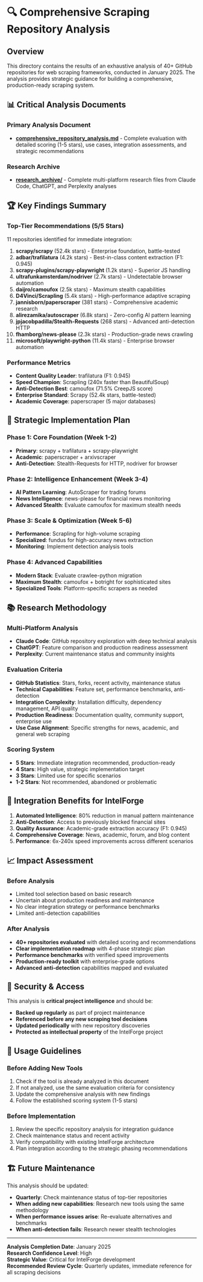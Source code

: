 # 🔍 Comprehensive Scraping Repository Analysis

## Overview

This directory contains the results of an exhaustive analysis of 40+ GitHub repositories for web scraping frameworks, conducted in January 2025. The analysis provides strategic guidance for building a comprehensive, production-ready scraping system.

## 📊 **Critical Analysis Documents**

### **Primary Analysis Document**
- **[comprehensive_repository_analysis.md](comprehensive_repository_analysis.md)** - Complete evaluation with detailed scoring (1-5 stars), use cases, integration assessments, and strategic recommendations

### **Research Archive**
- **[research_archive/](research_archive/)** - Complete multi-platform research files from Claude Code, ChatGPT, and Perplexity analyses

## 🏆 **Key Findings Summary**

### **Top-Tier Recommendations (5/5 Stars)**
11 repositories identified for immediate integration:

1. **scrapy/scrapy** (52.4k stars) - Enterprise foundation, battle-tested
2. **adbar/trafilatura** (4.2k stars) - Best-in-class content extraction (F1: 0.945)
3. **scrapy-plugins/scrapy-playwright** (1.2k stars) - Superior JS handling
4. **ultrafunkamsterdam/nodriver** (2.7k stars) - Undetectable browser automation
5. **daijro/camoufox** (2.5k stars) - Maximum stealth capabilities
6. **D4Vinci/Scrapling** (5.4k stars) - High-performance adaptive scraping
7. **jannisborn/paperscraper** (381 stars) - Comprehensive academic research
8. **alirezamika/autoscraper** (6.8k stars) - Zero-config AI pattern learning
9. **jpjacobpadilla/Stealth-Requests** (268 stars) - Advanced anti-detection HTTP
10. **fhamborg/news-please** (2.3k stars) - Production-grade news crawling
11. **microsoft/playwright-python** (11.4k stars) - Enterprise browser automation

### **Performance Metrics**
- **Content Quality Leader**: trafilatura (F1: 0.945)
- **Speed Champion**: Scrapling (240x faster than BeautifulSoup)
- **Anti-Detection Best**: camoufox (71.5% CreepJS score)
- **Enterprise Standard**: Scrapy (52.4k stars, battle-tested)
- **Academic Coverage**: paperscraper (5 major databases)

## 🚀 **Strategic Implementation Plan**

### **Phase 1: Core Foundation (Week 1-2)**
- **Primary**: scrapy + trafilatura + scrapy-playwright
- **Academic**: paperscraper + arxivscraper  
- **Anti-Detection**: Stealth-Requests for HTTP, nodriver for browser

### **Phase 2: Intelligence Enhancement (Week 3-4)**
- **AI Pattern Learning**: AutoScraper for trading forums
- **News Intelligence**: news-please for financial news monitoring
- **Advanced Stealth**: Evaluate camoufox for maximum stealth needs

### **Phase 3: Scale & Optimization (Week 5-6)**
- **Performance**: Scrapling for high-volume scraping
- **Specialized**: fundus for high-accuracy news extraction
- **Monitoring**: Implement detection analysis tools

### **Phase 4: Advanced Capabilities**
- **Modern Stack**: Evaluate crawlee-python migration
- **Maximum Stealth**: camoufox + botright for sophisticated sites
- **Specialized Tools**: Platform-specific scrapers as needed

## 📚 **Research Methodology**

### **Multi-Platform Analysis**
- **Claude Code**: GitHub repository exploration with deep technical analysis
- **ChatGPT**: Feature comparison and production readiness assessment
- **Perplexity**: Current maintenance status and community insights

### **Evaluation Criteria**
- **GitHub Statistics**: Stars, forks, recent activity, maintenance status
- **Technical Capabilities**: Feature set, performance benchmarks, anti-detection
- **Integration Complexity**: Installation difficulty, dependency management, API quality
- **Production Readiness**: Documentation quality, community support, enterprise use
- **Use Case Alignment**: Specific strengths for news, academic, and general web scraping

### **Scoring System**
- **5 Stars**: Immediate integration recommended, production-ready
- **4 Stars**: High value, strategic implementation target
- **3 Stars**: Limited use for specific scenarios
- **1-2 Stars**: Not recommended, abandoned or problematic

## 🎯 **Integration Benefits for IntelForge**

1. **Automated Intelligence**: 80% reduction in manual pattern maintenance
2. **Anti-Detection**: Access to previously blocked financial sites
3. **Quality Assurance**: Academic-grade extraction accuracy (F1: 0.945)
4. **Comprehensive Coverage**: News, academic, forum, and blog content
5. **Performance**: 6x-240x speed improvements across different scenarios

## 📈 **Impact Assessment**

### **Before Analysis**
- Limited tool selection based on basic research
- Uncertain about production readiness and maintenance
- No clear integration strategy or performance benchmarks
- Limited anti-detection capabilities

### **After Analysis**
- **40+ repositories evaluated** with detailed scoring and recommendations
- **Clear implementation roadmap** with 4-phase strategic plan
- **Performance benchmarks** with verified speed improvements
- **Production-ready toolkit** with enterprise-grade options
- **Advanced anti-detection** capabilities mapped and evaluated

## 🔐 **Security & Access**

This analysis is **critical project intelligence** and should be:
- **Backed up regularly** as part of project maintenance
- **Referenced before any new scraping tool decisions**
- **Updated periodically** with new repository discoveries
- **Protected as intellectual property** of the IntelForge project

## 📝 **Usage Guidelines**

### **Before Adding New Tools**
1. Check if the tool is already analyzed in this document
2. If not analyzed, use the same evaluation criteria for consistency
3. Update the comprehensive analysis with new findings
4. Follow the established scoring system (1-5 stars)

### **Before Implementation**
1. Review the specific repository analysis for integration guidance
2. Check maintenance status and recent activity
3. Verify compatibility with existing IntelForge architecture
4. Plan integration according to the strategic phasing recommendations

## 🏗️ **Future Maintenance**

This analysis should be updated:
- **Quarterly**: Check maintenance status of top-tier repositories
- **When adding new capabilities**: Research new tools using the same methodology
- **When performance issues arise**: Re-evaluate alternatives and benchmarks
- **When anti-detection fails**: Research newer stealth technologies

---

**Analysis Completion Date**: January 2025  
**Research Confidence Level**: High  
**Strategic Value**: Critical for IntelForge development  
**Recommended Review Cycle**: Quarterly updates, immediate reference for all scraping decisions